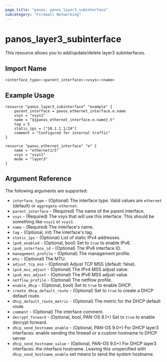 ```yaml
---
page_title: "panos: panos_layer3_subinterface"
subcategory: "Firewall Networking"
---
```


# panos_layer3_subinterface

This resource allows you to add/update/delete layer3 subinterfaces.


## Import Name

```
<interface_type>:<parent_interface>:<vsys>:<name>
```


## Example Usage

```hcl
resource "panos_layer3_subinterface" "example" {
    parent_interface = panos_ethernet_interface.e.name
    vsys = "vsys1"
    name = "${panos_ethernet_interface.e.name}.5"
    tag = 5
    static_ips = ["10.1.1.1/24"]
    comment = "Configured for internal traffic"
}

resource "panos_ethernet_interface" "e" {
    name = "ethernet1/5"
    vsys = "vsys1"
    mode = "layer3"
}
```

## Argument Reference

The following arguments are supported:

* `interface_type` - (Optional) The interface type.  Valid values are `ethernet` (default)
  or `aggregate-ethernet`.
* `parent_interface` - (Required) The name of the parent interface.
* `vsys` - (Required) The vsys that will use this interface.  This should be
  something like `vsys1` or `vsys3`.
* `name` - (Required) The interface's name.
* `tag` - (Optional, int) The interface's tag.
* `static_ips` - (Optional) List of static IPv4 addresses.
* `ipv6_enabled` - (Optional, bool) Set to `true` to enable IPv6.
* `ipv6_interface_id` - (Optional) The IPv6 interface ID.
* `management_profile` - (Optional) The management profile.
* `mtu` - (Optional) The MTU.
* `adjust_tcp_mss` - (Optional) Adjust TCP MSS (default: false).
* `ipv4_mss_adjust` - (Optional) The IPv4 MSS adjust value.
* `ipv6_mss_adjust` - (Optional) The IPv6 MSS adjust value.
* `netflow_profile` - (Optional) The netflow profile.
* `enable_dhcp` - (Optional, bool) Set to `true` to enable DHCP.
* `create_dhcp_default_route` - (Optional) Set to `true` to create a DHCP
  default route.
* `dhcp_default_route_metric` - (Optional) The metric for the DHCP default
  route.
* `comment` - (Optional) The interface comment.
* `decrypt_forward` - (Optional, bool, PAN-OS 8.1+) Set to `true` to enable decrypt forward.
* `dhcp_send_hostname_enable` - (Optional, PAN-OS 9.0+) For DHCP layer3 interfaces:
  enable sending the firewall or a custom hostname to DHCP server
* `dhcp_send_hostname_value` - (Optional, PAN-OS 9.0+) For DHCP layer3 interfaces:
  the interface hostname.  Leaving this unspecified with `dhcp_send_hostname_enable`
  set means to send the system hostname.
